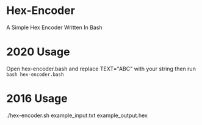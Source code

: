 # Hex-Encoder
A  Simple Hex Encoder Written In Bash

# 2020 Usage
Open hex-encoder.bash and replace TEXT="ABC" with your string then run ```bash hex-encoder.bash```

# 2016 Usage
./hex-encoder.sh example_input.txt example_output.hex
